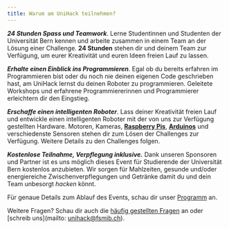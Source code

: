 ```yaml
---
title: Warum am UniHack teilnehmen?
---
```


***24 Stunden Spass und Teamwork***.
Lerne Studentinnen und Studenten der Universität Bern kennen und arbeite zusammen in einem Team an der Lösung einer Challenge.  **24 Stunden** stehen dir und deinem Team zur Verfügung, um eurer Kreativität und euren Ideen freien Lauf zu lassen.

***Erhalte einen Einblick ins Programmieren***.
Egal ob du bereits erfahren im Programmieren bist oder du noch nie deinen eigenen Code geschrieben hast, am UniHack lernst du deinen Roboter zu programmieren. Geleitete Workshops und erfahrene Programmiererinnen und Programmierer erleichtern dir den Eingstieg.

***Erschaffe einen intelligenten Roboter***.
Lass deiner Kreativität freien Lauf und entwickle einen intelligenten Roboter mit der von uns zur Verfügung gestellten Hardware. Motoren, Kameras, [**Raspberry Pis**](https://www.raspberrypi.org/help/what-%20is-a-raspberry-pi/), [**Arduinos**](https://learn.sparkfun.com/tutorials/what-is-an-arduino/all) und verschiedenste Sensoren stehen dir zum Lösen der Challenges zur Verfügung. Weitere Details zu den Challenges folgen.

***Kostenlose Teilnahme, Verpflegung inklusive.***
Dank unseren Sponsoren und Partner ist es uns möglich dieses Event für Studierende der Universität Bern kostenlos anzubieten. Wir sorgen für Mahlzeiten, gesunde und/oder energiereiche Zwischenverpflegungen und Getränke damit du und dein Team unbesorgt *hacken* könnt.

Für genaue Details zum Ablauf des Events, schau dir unser [Programm](/program) an.

Weitere Fragen? Schau dir auch die [häufig gestellten Fragen](/faq) an oder [schreib uns](mailto: unihack@fsmib.ch).

